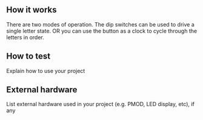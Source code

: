 <!---

This file is used to generate your project datasheet. Please fill in the information below and delete any unused
sections.

You can also include images in this folder and reference them in the markdown. Each image must be less than
512 kb in size, and the combined size of all images must be less than 1 MB.
-->

## How it works

There are two modes of operation. The dip switches can be used to drive a single letter state. OR you can use the button as a clock to cycle through the letters in order.


## How to test

Explain how to use your project

## External hardware

List external hardware used in your project (e.g. PMOD, LED display, etc), if any
